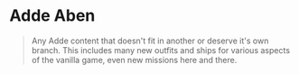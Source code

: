 # Adde Aben
> Any Adde content that doesn't fit in another or deserve it's own branch. This includes many new outfits and ships for various aspects of the vanilla game, even new missions here and there.